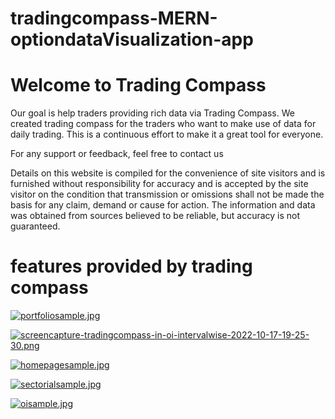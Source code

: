 # tradingcompass-MERN-optiondataVisualization-app

# Welcome to Trading Compass

Our goal is help traders providing rich data via Trading Compass. We created trading compass for the traders who want to make use of data for daily trading. This is a continuous effort to make it a great tool for everyone.

For any support or feedback, feel free to contact us

Details on this website is compiled for the convenience of site visitors and is furnished without responsibility for accuracy and is accepted by the site visitor on the condition that transmission or omissions shall not be made the basis for any claim, demand or cause for action. The information and data was obtained from sources believed to be reliable, but accuracy is not guaranteed.

# features provided by trading compass

[![portfoliosample.jpg](https://i.postimg.cc/dVGVFJnt/portfoliosample.jpg)](https://postimg.cc/685XLJDD)

[![screencapture-tradingcompass-in-oi-intervalwise-2022-10-17-19-25-30.png](https://i.postimg.cc/Xvc0VGYC/screencapture-tradingcompass-in-oi-intervalwise-2022-10-17-19-25-30.png)](https://postimg.cc/jW51cjNx)

[![homepagesample.jpg](https://i.postimg.cc/D0277Gj2/homepagesample.jpg)](https://postimg.cc/34bsBkQ6)

[![sectorialsample.jpg](https://i.postimg.cc/prnJX9p6/sectorialsample.jpg)](https://postimg.cc/rRMrfwG1)

[![oisample.jpg](https://i.postimg.cc/D0Zyqsqx/oisample.jpg)](https://postimg.cc/mzvs4Pp9)
